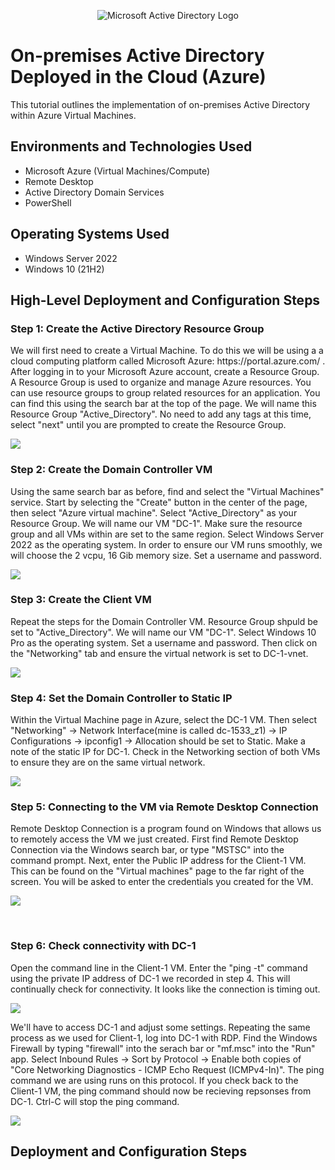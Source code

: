<p align="center">
<img src="https://i.imgur.com/pU5A58S.png" alt="Microsoft Active Directory Logo"/>
</p>

<h1>On-premises Active Directory Deployed in the Cloud (Azure)</h1>
This tutorial outlines the implementation of on-premises Active Directory within Azure Virtual Machines.<br />

<h2>Environments and Technologies Used</h2>

- Microsoft Azure (Virtual Machines/Compute)
- Remote Desktop
- Active Directory Domain Services
- PowerShell

<h2>Operating Systems Used </h2>

- Windows Server 2022
- Windows 10 (21H2)

<h2>High-Level Deployment and Configuration Steps</h2>

<h3>Step 1: Create the Active Directory Resource Group</h3>
<p>
We will first need to create a Virtual Machine. To do this we will be using a a cloud computing platform called Microsoft Azure: https://portal.azure.com/ . After logging in to your Microsoft Azure account, create a Resource Group. A Resource Group is used to organize and manage Azure resources. You can use resource groups to group related resources for an application. You can find this using the search bar at the top of the page. We will name this Resource Group "Active_Directory". No need to add any tags at this time, select "next" until you are prompted to create the Resource Group.
</p>
<img src=https://i.imgur.com/8NU0JbM.png/>

<h3>Step 2: Create the Domain Controller VM</h3>
<p>
Using the same search bar as before, find and select the "Virtual Machines" service. Start by selecting the "Create" button in the center of the page, then select "Azure virtual machine". Select "Active_Directory" as your Resource Group. We will name our VM "DC-1". Make sure the resource group and all VMs within are set to the same region. Select Windows Server 2022 as the operating system. In order to ensure our VM runs smoothly, we will choose the 2 vcpu, 16 Gib memory size. Set a username and password.
</p>
<img src=https://i.imgur.com/pVYqGTX.png/>

<h3>Step 3: Create the Client VM</h3>
<p>
Repeat the steps for the Domain Controller VM. Resource Group shpuld be set to "Active_Directory". We will name our VM "DC-1". Select Windows 10 Pro as the operating system. Set a username and password. Then click on the "Networking" tab and ensure the virtual network is set to DC-1-vnet.
</p>
<img src=https://i.imgur.com/xCWoQ7e.png/>

<h3>Step 4: Set the Domain Controller to Static IP</h3>
<p>
Within the Virtual Machine page in Azure, select the DC-1 VM. Then select "Networking" -> Network Interface(mine is called dc-1533_z1) -> IP Configurations -> ipconfig1 -> Allocation should be set to Static. Make a note of the static IP for DC-1. Check in the Networking section of both VMs to ensure they are on the same virtual network.
</p>
<img src=https://i.imgur.com/l3FflcD.png/>

<h3>Step 5: Connecting to the VM via Remote Desktop Connection</h3>
<p>
Remote Desktop Connection is a program found on Windows that allows us to remotely access the VM we just created. First find Remote Desktop Connection via the Windows search bar, or type "MSTSC" into the command prompt. Next, enter the Public IP address for the Client-1 VM. This can be found on the "Virtual machines" page to the far right of the screen. You will be asked to enter the credentials you created for the VM.
</p>
<p>
<img src=https://i.imgur.com/vRfL9WX.png/>
</p>
<br/>

<h3>Step 6: Check connectivity with DC-1</h3>
<p>
Open the command line in the Client-1 VM. Enter the "ping -t" command using the private IP address of DC-1 we recorded in step 4. This will continually check for connectivity. It looks like the connection is timing out. 
</p>
<img src=https://i.imgur.com/RScDj5A.png/>
<p>
We'll have to access DC-1 and adjust some settings. Repeating the same process as we used for Client-1, log into DC-1 with RDP. Find the Windows Firewall by typing "firewall" into the serach bar or "mf.msc" into the "Run" app. Select Inbound Rules -> Sort by Protocol -> Enable both copies of "Core Networking Diagnostics - ICMP Echo Request (ICMPv4-In)". The ping command we are using runs on this protocol. If you check back to the Client-1 VM, the ping command should now be recieving repsonses from DC-1. Ctrl-C will stop the ping command.
</p>
</p>
<img src=https://i.imgur.com/na6hNIf.png/>
<p>


















<h2>Deployment and Configuration Steps</h2>
